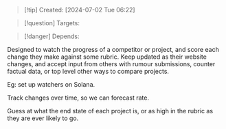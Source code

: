 
>[!tip] Created: [2024-07-02 Tue 06:22]

>[!question] Targets: 

>[!danger] Depends: 

Designed to watch the progress of a competitor or project, and score each change they make against some rubric.  Keep updated as their website changes, and accept input from others with rumour submissions, counter factual data, or top level other ways to compare projects.

Eg: set up watchers on Solana.

Track changes over time, so we can forecast rate.

Guess at what the end state of each project is, or as high in the rubric as they are ever likely to go.